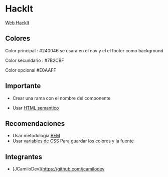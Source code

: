 # HackIt

[Web HackIt](https://www.notion.so/4fcb6f907ff44e9ab8eeeb13843c6014)

## Colores

Color principal : #240046 se usara en el nav y el el footer como background

Color secundario : #7B2CBF

Color opcional #E0AAFF

## Importante

- Crear una rama con el nombre del componente

- Usar [HTML semantico](https://www.arkaitzgarro.com/html5/capitulo-2.html)

## Recomendaciones

- Usar metodología [BEM](https://webdesign.tutsplus.com/es/articles/an-introduction-to-the-bem-methodology--cms-19403)
- Usar [variables de CSS](https://developer.mozilla.org/es/docs/Web/CSS/Using_CSS_custom_properties) Para guardar los colores y la fuente

## Integrantes

- [JCamiloDev](https://github.com/jcamilodev

